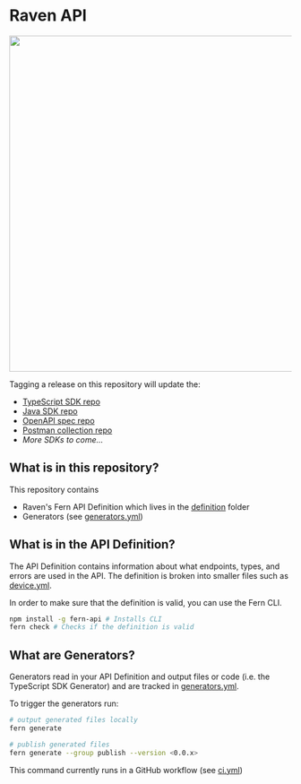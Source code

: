 # Raven API

<img src="https://user-images.githubusercontent.com/83524670/216442523-85bf9c86-a037-4cea-908b-0482be0acb7d.png" width="600">


Tagging a release on this repository will update the:

- [TypeScript SDK repo](https://github.com/ravenappdev/raven-node)
- [Java SDK repo](https://github.com/ravenappdev/raven-java)
- [OpenAPI spec repo](https://github.com/ravenappdev/raven-openapi)
- [Postman collection repo](https://github.com/ravenappdev/raven-postman)
- _More SDKs to come..._

## What is in this repository?

This repository contains

- Raven's Fern API Definition which lives in the [definition](./fern/api/definition/) folder
- Generators (see [generators.yml](./fern/api/generators.yml))

## What is in the API Definition?

The API Definition contains information about what endpoints, types, and errors are used in the API. The definition is broken into smaller files such as [device.yml](fern/api/definition/device.yml).

In order to make sure that the definition is valid, you can use the Fern CLI.

```bash
npm install -g fern-api # Installs CLI
fern check # Checks if the definition is valid
```

## What are Generators?

Generators read in your API Definition and output files or code (i.e. the TypeScript SDK Generator) and are tracked in [generators.yml](./fern/api/generators.yml).

To trigger the generators run:

```bash
# output generated files locally
fern generate

# publish generated files
fern generate --group publish --version <0.0.x>
```

This command currently runs in a GitHub workflow (see [ci.yml](.github/workflows/ci.yml#L32))
